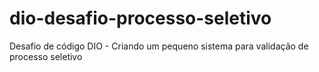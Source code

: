 # dio-desafio-processo-seletivo
Desafio de código DIO - Criando um pequeno sistema para validação de processo seletivo

